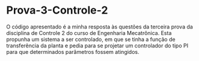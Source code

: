 # Prova-3-Controle-2
O código apresentado é a minha resposta às questões da terceira prova da disciplina de Controle 2 do curso de Engenharia Mecatrônica.
Esta propunha um sistema a ser controlado, em que se tinha a função de transferência da planta e pedia para se projetar um controlador do tipo PI para que determinados parâmetros fossem atingidos.
